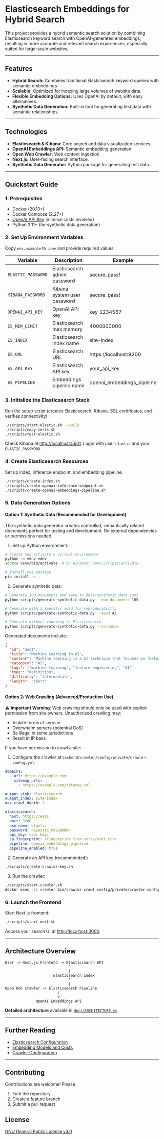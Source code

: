 # Elasticsearch Embeddings for Hybrid Search

This project provides a hybrid semantic search solution by combining Elasticsearch keyword search with OpenAI-generated embeddings, resulting in more accurate and relevant search experiences, especially suited for large-scale websites.

---

## Features

- **Hybrid Search:** Combines traditional Elasticsearch keyword queries with semantic embeddings.
- **Scalable:** Optimized for indexing large volumes of website data.
- **Flexible Embedding Options:** Uses OpenAI by default, with easy alternatives.
- **Synthetic Data Generation:** Built-in tool for generating test data with semantic relationships.

---

## Technologies

- **Elasticsearch & Kibana:** Core search and data visualization services.
- **OpenAI Embeddings API:** Semantic embedding generation.
- **Open Web Crawler:** Web content ingestion.
- **Next.js:** User-facing search interface.
- **Synthetic Data Generator:** Python package for generating test data.

---

## Quickstart Guide

### 1. Prerequisites
- Docker (20.10+)
- Docker Compose (2.27+)
- [OpenAI API Key](https://platform.openai.com/api-keys) (minimal costs involved)
- Python 3.11+ (for synthetic data generation)

### 2. Set Up Environment Variables
Copy `env.example` to `.env` and provide required values:

| Variable               | Description                            | Example      |
|------------------------|----------------------------------------|--------------|
| `ELASTIC_PASSWORD`     | Elasticsearch admin password           | secure_pass! |
| `KIBANA_PASSWORD`      | Kibana system user password            | secure_pass! |
| `OPENAI_API_KEY`       | OpenAI API key                         | key_1234567  |
| `ES_MEM_LIMIT`         | Elasticsearch max memory               | 4000000000   |
| `ES_INDEX`             | Elasticsearch index name               | site-index   |
| `ES_URL`               | Elasticsearch URL                      | https://localhost:9200 |
| `ES_API_KEY`           | Elasticsearch API key                  | your_api_key |
| `ES_PIPELINE`          | Embeddings pipeline name               | openai_embeddings_pipeline |

### 3. Initialize the Elasticsearch Stack

Run the setup script (creates Elasticsearch, Kibana, SSL certificates, and verifies connectivity):

```bash
./scripts/start-elastic.sh --build
./scripts/copy-certs.sh
./scripts/test-elastic.sh
```

Check Kibana at [http://localhost:5601](http://localhost:5601). Login with user `elastic` and your `ELASTIC_PASSWORD`.

### 4. Create Elasticsearch Resources
Set up index, inference endpoint, and embedding pipeline:

```bash
./scripts/create-index.sh
./scripts/create-openai-inference-endpoint.sh
./scripts/create-openai-embeddings-pipeline.sh
```

### 5. Data Generation Options

#### Option 1: Synthetic Data (Recommended for Development)

The synthetic data generator creates controlled, semantically related documents perfect for testing and development. No external dependencies or permissions needed.

1. Set up Python environment:
```bash
# Create and activate a virtual environment
python -m venv venv
source venv/bin/activate  # On Windows: venv\Scripts\activate

# Install the package
pip install -e .
```

2. Generate synthetic data:
```bash
# Generate 100 documents and save to data/synthetic_data.json
python scripts/generate-synthetic-data.py --num-documents 100

# Generate with a specific seed for reproducibility
python scripts/generate-synthetic-data.py --seed 42

# Generate without indexing to Elasticsearch
python scripts/generate-synthetic-data.py --no-index
```

Generated documents include:
```json
{
  "id": "doc1",
  "title": "Machine Learning in AI",
  "content": "Machine learning is a AI technique that focuses on feature engineering...",
  "category": "AI",
  "tags": ["machine learning", "feature engineering", "AI"],
  "type": "definition",
  "difficulty": "intermediate",
  "length": "short"
}
```

#### Option 2: Web Crawling (Advanced/Production Use)

⚠️ **Important Warning**: Web crawling should only be used with explicit permission from site owners. Unauthorized crawling may:
- Violate terms of service
- Overwhelm servers (potential DoS)
- Be illegal in some jurisdictions
- Result in IP bans

If you have permission to crawl a site:

1. Configure the crawler at `backend/crawler/config/private/crawler-config.yml`:

```yaml
domains:
  - url: https://example.com
    sitemap_urls:
      - https://example.com/sitemap.xml

output_sink: elasticsearch
output_index: site-index
max_crawl_depth: 2

elasticsearch:
  host: https://es01
  port: 9200
  username: elastic
  password: <ELASTIC_PASSWORD>
  api_key: <api key>
  ca_fingerprint: <Fingerprint from certs/es01.crt>
  pipeline: openai_embeddings_pipeline
  pipeline_enabled: true
```

2. Generate an API key (recommended):
```bash
./scripts/create-crawler-key.sh
```

3. Run the crawler:
```bash
./scripts/start-crawler.sh
docker exec -it crawler bin/crawler crawl config/private/crawler-config.yml
```

### 6. Launch the Frontend

Start Next.js frontend:

```bash
./scripts/start-next.sh
```

Access your search UI at [http://localhost:3000](http://localhost:3000).

---

## Architecture Overview

```
User -> Next.js Frontend -> Elasticsearch API
                             ^
                             |
                      Elasticsearch Index
                             ^
                             |
Open Web Crawler -> Elasticsearch Pipeline
                        |
                        v
              OpenAI Embeddings API
```

**Detailed architecture** available in [`docs/ARCHITECTURE.md`](./docs/ARCHITECTURE.md).

---

## Further Reading

- [Elasticsearch Configuration](./docs/ELASTICSEARCH.md)
- [Embedding Models and Costs](./docs/EMBEDDINGS.md)
- [Crawler Configuration](./docs/CRAWLER.md)

---

## Contributing

Contributions are welcome! Please:
1. Fork the repository
2. Create a feature branch
3. Submit a pull request

## License

[GNU General Public License v3.0](LICENSE)

